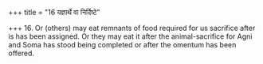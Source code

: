 +++
title = "16 यज्ञार्थे वा निर्दिष्टे"

+++
16. Or (others) may eat remnants of food required for us sacrifice after is has been assigned. Or they may eat it after the animal-sacrifice for Agni and Soma has stood being completed or after the omentum has been offered.
